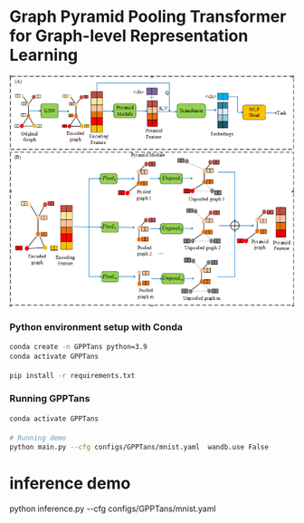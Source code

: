 # Graph Pyramid Pooling Transformer for Graph-level Representation Learning

![GPPTans-viz](https://github.com/Frank-qlu/GPPTrans/blob/main/fig/GPPTrans.png)

### Python environment setup with Conda

```bash
conda create -n GPPTans python=3.9
conda activate GPPTans

pip install -r requirements.txt

```


### Running GPPTans
```bash
conda activate GPPTans

# Running demo
python main.py --cfg configs/GPPTans/mnist.yaml  wandb.use False
```
# inference demo
python inference.py --cfg configs/GPPTans/mnist.yaml

